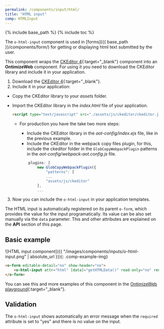 ```yaml
---
permalink: /components/input/html/
title: "HTML input"
comp: HTMLInput
---
```


{% include base_path %}
{% include toc %}

The `o-html-input` component is used in [forms]({{ base_path }}/components/form/) for getting or displaying html text submitted by the user.

This component wraps the [CKEditor 4](https://ckeditor.com/ckeditor-4/){:target="_blank"} component into an **OntimizeWeb** component. For using it you need to download the CKEditor library and include it in your application.

1. Download the [CKEditor 4](https://ckeditor.com/ckeditor-4/download/){:target="_blank"}.
2. Include it in your application:
  * Copy the CKEditor library to your *assets* folder.
  * Import the CKEditor library in the *index.html* file of your application.

    ```html
    <script type="text/javascript" src="./assets/js/ckeditor/ckeditor.js"></script>
    ```

    * For production you have the take two more steps:
        * Include the CKEditor library in the *aot-config/index.ejs* file, like in the previous example.
        * Include the CKEditor in the webpack copy files plugin, for this, include the ckeditor folder in the `GlobCopyWebpackPlugin` patterns in the *aot-config/webpack-aot.config.js* file.

        ```javascript
            plugins: [
                new GlobCopyWebpackPlugin({
                    "patterns": [
                    ...
                    "assets/js/ckeditor"
                ],
                ...
        ```

3. Now you can include the `o-html-input` in your application templates.

The HTML input is automatically registered on its parent `o-form`, which provides the value for the input programatically. Its value can be also set manually via the `data` parameter. This and other attributes are explained on the **API** section of this page.

## Basic example
![HTML input component]({{ "/images/components/inputs/o-html-input.png" | absolute_url }}){: .comp-example-img}

```html
<o-form editable-detail="no" show-header="no">
    <o-html-input attr="html" [data]="getHTMLData()" read-only="no" required="yes"></o-html-input>
</o-form>
```
You can see this and more examples of this component in the [OntimizeWeb playground](https://try.imatia.com/ontimizeweb/playground/main/inputs/html){:target="_blank"}.

## Validation
The `o-html-input` shows automatically an error message when the `required` attribute is set to "yes" and there is no value on the input.
